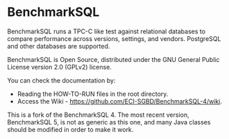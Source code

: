 BenchmarkSQL
============

BenchmarkSQL runs a TPC-C like test against relational databases to compare performance across versions, settings, and vendors.
PostgreSQL and other databases are supported.

BenchmarkSQL is Open Source, distributed under the GNU General Public License version 2.0 (GPLv2) license.

You can check the documentation by:

* Reading the HOW-TO-RUN files in the root directory.
* Access the Wiki - https://github.com/ECI-SGBD/BenchmarkSQL-4/wiki.

This is a fork of the BenchmarkSQL 4.
The most recent version, BenchmarkSQL 5, is not as generic as this one, and many Java classes should be modified in order to make it work.
